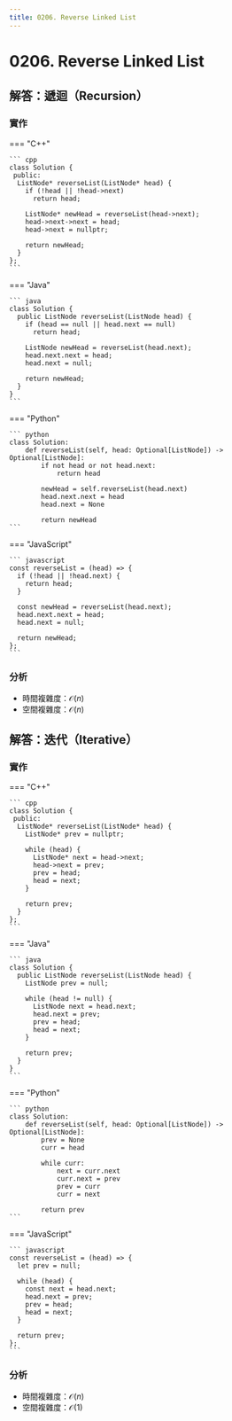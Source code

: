 ```yaml
---
title: 0206. Reverse Linked List
---
```


# 0206. Reverse Linked List

## 解答：遞迴（Recursion）

### 實作

=== "C++"

    ``` cpp
    class Solution {
     public:
      ListNode* reverseList(ListNode* head) {
        if (!head || !head->next)
          return head;

        ListNode* newHead = reverseList(head->next);
        head->next->next = head;
        head->next = nullptr;

        return newHead;
      }
    };
    ```

=== "Java"

    ``` java
    class Solution {
      public ListNode reverseList(ListNode head) {
        if (head == null || head.next == null)
          return head;

        ListNode newHead = reverseList(head.next);
        head.next.next = head;
        head.next = null;

        return newHead;
      }
    }
    ```

=== "Python"

    ``` python
    class Solution:
        def reverseList(self, head: Optional[ListNode]) -> Optional[ListNode]:
            if not head or not head.next:
                return head

            newHead = self.reverseList(head.next)
            head.next.next = head
            head.next = None
            
            return newHead
    ```

=== "JavaScript"

    ``` javascript
    const reverseList = (head) => {
      if (!head || !head.next) {
        return head;
      }

      const newHead = reverseList(head.next);
      head.next.next = head;
      head.next = null;

      return newHead;
    };
    ```

### 分析

- 時間複雜度：$\mathcal{O}(n)$
- 空間複雜度：$\mathcal{O}(n)$

## 解答：迭代（Iterative）

### 實作

=== "C++"

    ``` cpp
    class Solution {
     public:
      ListNode* reverseList(ListNode* head) {
        ListNode* prev = nullptr;

        while (head) {
          ListNode* next = head->next;
          head->next = prev;
          prev = head;
          head = next;
        }

        return prev;
      }
    };
    ```

=== "Java"

    ``` java
    class Solution {
      public ListNode reverseList(ListNode head) {
        ListNode prev = null;

        while (head != null) {
          ListNode next = head.next;
          head.next = prev;
          prev = head;
          head = next;
        }

        return prev;
      }
    }
    ```

=== "Python"

    ``` python
    class Solution:
        def reverseList(self, head: Optional[ListNode]) -> Optional[ListNode]:
            prev = None
            curr = head

            while curr:
                next = curr.next
                curr.next = prev
                prev = curr
                curr = next

            return prev
    ```

=== "JavaScript"

    ``` javascript
    const reverseList = (head) => {
      let prev = null;

      while (head) {
        const next = head.next;
        head.next = prev;
        prev = head;
        head = next;
      }

      return prev;
    };
    ```

### 分析

- 時間複雜度：$\mathcal{O}(n)$
- 空間複雜度：$\mathcal{O}(1)$